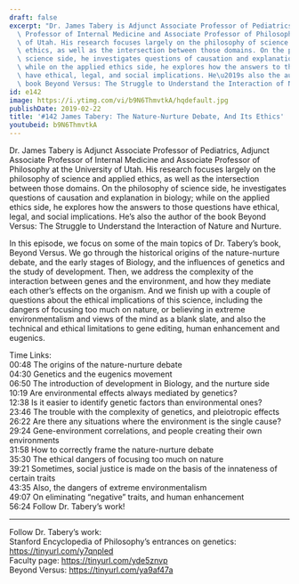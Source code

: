 ```yaml
---
draft: false
excerpt: "Dr. James Tabery is Adjunct Associate Professor of Pediatrics, Adjunct Associate\
  \ Professor of Internal Medicine and Associate Professor of Philosophy at the University\
  \ of Utah. His research focuses largely on the philosophy of science and applied\
  \ ethics, as well as the intersection between those domains. On the philosophy of\
  \ science side, he investigates questions of causation and explanation in biology;\
  \ while on the applied ethics side, he explores how the answers to those questions\
  \ have ethical, legal, and social implications. He\u2019s also the author of the\
  \ book Beyond Versus: The Struggle to Understand the Interaction of Nature and Nurture."
id: e142
image: https://i.ytimg.com/vi/b9N6ThmvtkA/hqdefault.jpg
publishDate: 2019-02-22
title: '#142 James Tabery: The Nature-Nurture Debate, And Its Ethics'
youtubeid: b9N6ThmvtkA
---
```

Dr. James Tabery is Adjunct Associate Professor of Pediatrics, Adjunct Associate Professor of Internal Medicine and Associate Professor of Philosophy at the University of Utah. His research focuses largely on the philosophy of science and applied ethics, as well as the intersection between those domains. On the philosophy of science side, he investigates questions of causation and explanation in biology; while on the applied ethics side, he explores how the answers to those questions have ethical, legal, and social implications. He’s also the author of the book Beyond Versus: The Struggle to Understand the Interaction of Nature and Nurture.

In this episode, we focus on some of the main topics of Dr. Tabery’s book, Beyond Versus. We go through the historical origins of the nature-nurture debate, and the early stages of Biology, and the influences of genetics and the study of development. Then, we address the complexity of the interaction between genes and the environment, and how they mediate each other’s effects on the organism. And we finish up with a couple of questions about the ethical implications of this science, including the dangers of focusing too much on nature, or believing in extreme environmentalism and views of the mind as a blank slate, and also the technical and ethical limitations to gene editing, human enhancement and eugenics.

Time Links:  
00:48  The origins of the nature-nurture debate  
04:30  Genetics and the eugenics movement                               
06:50  The introduction of development in Biology, and the nurture side                
10:19  Are environmental effects always mediated by genetics?                
12:38  Is it easier to identify genetic factors than environmental ones?  
23:46  The trouble with the complexity of genetics, and pleiotropic effects         
26:22  Are there any situations where the environment is the single cause?          
29:24  Gene-environment correlations, and people creating their own environments       
31:58  How to correctly frame the nature-nurture debate  
35:30  The ethical dangers of focusing too much on nature  
39:21  Sometimes, social justice is made on the basis of the innateness of certain traits    
43:35  Also, the dangers of extreme environmentalism  
49:07  On eliminating “negative” traits, and human enhancement  
56:24  Follow Dr. Tabery’s work!

---

Follow Dr. Tabery’s work:  
Stanford Encyclopedia of Philosophy’s entrances on genetics: https://tinyurl.com/y7qnpled  
Faculty page: https://tinyurl.com/yde5znvp  
Beyond Versus: https://tinyurl.com/ya9af47a
